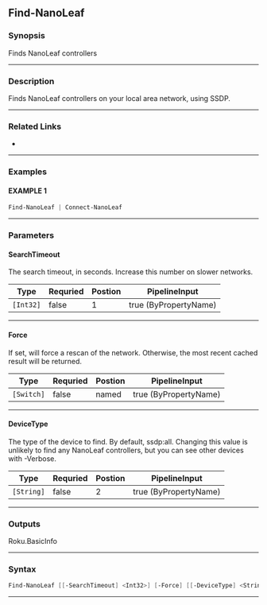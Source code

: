 
Find-NanoLeaf
-------------
### Synopsis
Finds NanoLeaf controllers

---
### Description

Finds NanoLeaf controllers on your local area network, using SSDP.

---
### Related Links
* [](Connect-NanoLeaf.md)
---
### Examples
#### EXAMPLE 1
```PowerShell
Find-NanoLeaf | Connect-NanoLeaf
```

---
### Parameters
#### **SearchTimeout**

The search timeout, in seconds.  Increase this number on slower networks.



|Type         |Requried|Postion|PipelineInput        |
|-------------|--------|-------|---------------------|
|```[Int32]```|false   |1      |true (ByPropertyName)|
---
#### **Force**

If set, will force a rescan of the network.
Otherwise, the most recent cached result will be returned.



|Type          |Requried|Postion|PipelineInput        |
|--------------|--------|-------|---------------------|
|```[Switch]```|false   |named  |true (ByPropertyName)|
---
#### **DeviceType**

The type of the device to find.  By default, ssdp:all.
Changing this value is unlikely to find any NanoLeaf controllers, but you can see other devices with -Verbose.



|Type          |Requried|Postion|PipelineInput        |
|--------------|--------|-------|---------------------|
|```[String]```|false   |2      |true (ByPropertyName)|
---
### Outputs
Roku.BasicInfo


---
### Syntax
```PowerShell
Find-NanoLeaf [[-SearchTimeout] <Int32>] [-Force] [[-DeviceType] <String>] [<CommonParameters>]
```
---


